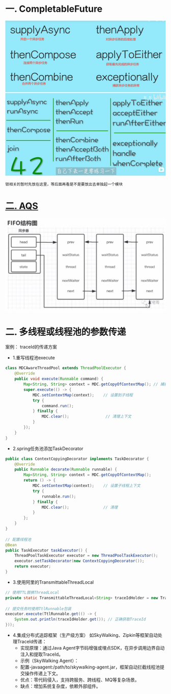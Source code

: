 
# 一. CompletableFuture
![CompletableFuture常用api](pic/CompletableFuture常用api.png)
![CompletableFuture常用api分类](pic/CompletableFuture常用api分类.png)  

`锁相关的暂时先放在这里，等后面再看是不是要放出去单独起一个模块`
# [二. AQS](src/main/java/com/zjut/study/juc/lock)
![AQS结构图](pic/AQS结构图.png)

# 二. 多线程或线程池的参数传递
案例： traceId的传递方案
+ 1.重写线程池execute
```java
class MDCAwareThreadPool extends ThreadPoolExecutor {
    @Override
    public void execute(Runnable command) {
        Map<String, String> context = MDC.getCopyOfContextMap(); // 捕获父线程上下文
        super.execute(() -> {
            MDC.setContextMap(context);    // 设置到子线程
            try {
                command.run();
            } finally {
                MDC.clear();                // 清理上下文
            }
        });
    }
}
```
+ 2.spring任务池添加TaskDecorator
```java
public class ContextCopyingDecorator implements TaskDecorator {
    @Override
    public Runnable decorate(Runnable runnable) {
        Map<String, String> context = MDC.getCopyOfContextMap();
        return () -> {
            MDC.setContextMap(context);    // 设置子线程上下文
            try {
                runnable.run();
            } finally {
                MDC.clear();               // 清理
            }
        };
    }
}

// 配置线程池
@Bean
public TaskExecutor taskExecutor() {
    ThreadPoolTaskExecutor executor = new ThreadPoolTaskExecutor();
    executor.setTaskDecorator(new ContextCopyingDecorator());
    return executor;
}
```
+ 3.使用阿里的TransmittableThreadLocal
```java
// 使用TTL替换ThreadLocal
private static TransmittableThreadLocal<String> traceIdHolder = new TransmittableThreadLocal<>();

// 提交任务时使用TtlRunnable包装
executor.execute(TtlRunnable.get(() -> {
    System.out.println(traceIdHolder.get()); // 正确获取TraceId
}));
```
+ 4.集成分布式追踪框架（生产级方案）
  如SkyWalking、Zipkin等框架自动处理TraceId传递：
  - 实现原理：通过Java Agent字节码增强或埋点SDK，在异步调用边界自动注入和提取TraceId。
  - 示例（SkyWalking Agent）：
  - 配置-javaagent:/path/to/skywalking-agent.jar，框架自动拦截线程池提交操作传递上下文。
  - 优点：零代码侵入，支持跨服务、跨线程、MQ等复杂场景。
  - 缺点：增加系统复杂度，依赖外部组件。
